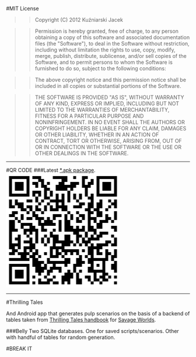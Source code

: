 #MIT License
>>Copyright (C) 2012 Kuźniarski Jacek

>>Permission is hereby granted, free of charge, to any person obtaining a copy of this software and associated documentation files (the "Software"), to deal in the Software without restriction, including without limitation the rights to use, copy, modify, merge, publish, distribute, sublicense, and/or sell copies of the Software, and to permit persons to whom the Software is furnished to do so, subject to the following conditions:

>>The above copyright notice and this permission notice shall be included in all copies or substantial portions of the Software.

>>THE SOFTWARE IS PROVIDED "AS IS", WITHOUT WARRANTY OF ANY KIND, EXPRESS OR IMPLIED, INCLUDING BUT NOT LIMITED TO THE WARRANTIES OF MERCHANTABILITY, FITNESS FOR A PARTICULAR PURPOSE AND NONINFRINGEMENT. IN NO EVENT SHALL THE AUTHORS OR COPYRIGHT HOLDERS BE LIABLE FOR ANY CLAIM, DAMAGES OR OTHER LIABILITY, WHETHER IN AN ACTION OF CONTRACT, TORT OR OTHERWISE, ARISING FROM, OUT OF OR IN CONNECTION WITH THE SOFTWARE OR THE USE OR OTHER DEALINGS IN THE SOFTWARE.

----
#QR CODE
###Latest [*.apk package](bin/ThrillingTales.apk "Package").
![QRCODE](qrcode.png "QRCODE")

----
#Thrilling Tales

And Android app that generates pulp scenarios on the basis of a backend of tables taken from [Thrilling Tales handbook](http://rpg.drivethrustuff.com/product/64454/Thrilling-Tales-2nd-Edition-(Savage-Worlds)) for [Savage Worlds](http://en.wikipedia.org/wiki/Savage_Worlds).

###Belly
Two SQLite databases. One for saved scripts/scenarios. Other with handful of tables for random generation.

#BREAK IT